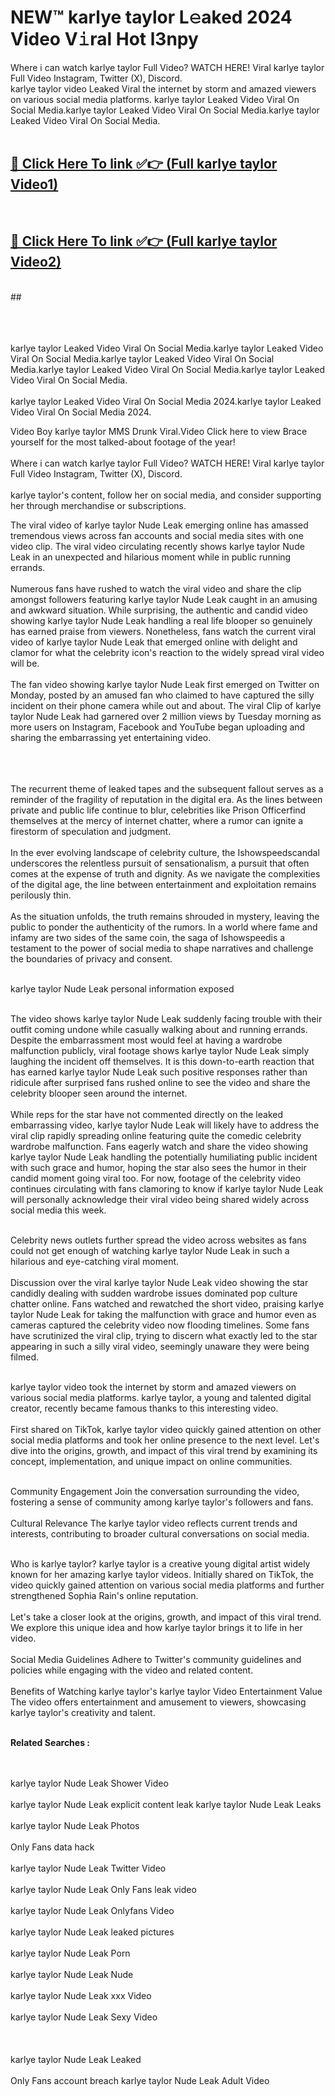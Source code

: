 
# NEW™ karlye taylor L𝚎aked 2024 Video V𝚒ral Hot l3npy

Where i can watch karlye taylor Full Video? WATCH HERE! Viral karlye taylor Full Video Instagram, Twitter (X), Discord. <br>
karlye taylor video Leaked Viral the internet by storm and amazed viewers on various social media platforms. karlye taylor Leaked Video Viral On Social Media.karlye taylor Leaked Video Viral On Social Media.karlye taylor Leaked Video Viral On Social Media.<br>
 <br>

##  <a href="https://clipsfans.site?title=karlye_taylor&ref=git">🔴 Click Here To link ✅👉 (Full karlye taylor Video1) </a><br>
  <br>

##  <a href="https://clipsfans.site?title=karlye_taylor&ref=git">🔴 Click Here To link ✅👉 (Full karlye taylor Video2)</a><br>
  <br>
  ##


  <br>

  <br>

<br><br>
karlye taylor Leaked Video Viral On Social Media.karlye taylor Leaked Video Viral On Social Media.karlye taylor Leaked Video Viral On Social Media.karlye taylor Leaked Video Viral On Social Media.karlye taylor Leaked Video Viral On Social Media.
<br><br>
karlye taylor Leaked Video Viral On Social Media 2024.karlye taylor Leaked Video Viral On Social Media 2024.


Video Boy karlye taylor MMS Drunk Viral.Video Click here to view Brace yourself for the most talked-about footage of the year!
<br><br>
Where i can watch karlye taylor Full Video? WATCH HERE! Viral karlye taylor Full Video Instagram, Twitter (X), Discord.
<br><br>
karlye taylor's content, follow her on social media, and consider supporting her through merchandise or subscriptions.


The viral video of karlye taylor Nude Leak emerging online has amassed tremendous views across fan accounts and social media sites with one video clip. The viral video circulating recently shows karlye taylor Nude Leak in an unexpected and hilarious moment while in public running errands.
<br><br>
Numerous fans have rushed to watch the viral video and share the clip amongst followers featuring karlye taylor Nude Leak caught in an amusing and awkward situation. While surprising, the authentic and candid video showing karlye taylor Nude Leak handling a real life blooper so genuinely has earned praise from viewers. Nonetheless, fans watch the current viral video of karlye taylor Nude Leak that emerged online with delight and clamor for what the celebrity icon's reaction to the widely spread viral video will be.
<br><br>
The fan video showing karlye taylor Nude Leak first emerged on Twitter on Monday, posted by an amused fan who claimed to have captured the silly incident on their phone camera while out and about. The viral Clip of karlye taylor Nude Leak had garnered over 2 million views by Tuesday morning as more users on Instagram, Facebook and YouTube began uploading and sharing the embarrassing yet entertaining video.
<br><br>


<br><br>
The recurrent theme of leaked tapes and the subsequent fallout serves as a reminder of the fragility of reputation in the digital era. As the lines between private and public life continue to blur, celebrities like Prison Officerfind themselves at the mercy of internet chatter, where a rumor can ignite a firestorm of speculation and judgment.
<br><br>
In the ever evolving landscape of celebrity culture, the Ishowspeedscandal underscores the relentless pursuit of sensationalism, a pursuit that often comes at the expense of truth and dignity. As we navigate the complexities of the digital age, the line between entertainment and exploitation remains perilously thin.
<br><br>
As the situation unfolds, the truth remains shrouded in mystery, leaving the public to ponder the authenticity of the rumors. In a world where fame and infamy are two sides of the same coin, the saga of Ishowspeedis a testament to the power of social media to shape narratives and challenge the boundaries of privacy and consent.
<br><br>





karlye taylor Nude Leak personal information exposed
<br><br>



The video shows karlye taylor Nude Leak suddenly facing trouble with their outfit coming undone while casually walking about and running errands. Despite the embarrassment most would feel at having a wardrobe malfunction publicly, viral footage shows karlye taylor Nude Leak simply laughing the incident off themselves. It is this down-to-earth reaction that has earned karlye taylor Nude Leak such positive responses rather than ridicule after surprised fans rushed online to see the video and share the celebrity blooper seen around the internet.
<br><br>
While reps for the star have not commented directly on the leaked embarrassing video, karlye taylor Nude Leak will likely have to address the viral clip rapidly spreading online featuring quite the comedic celebrity wardrobe malfunction. Fans eagerly watch and share the video showing karlye taylor Nude Leak handling the potentially humiliating public incident with such grace and humor, hoping the star also sees the humor in their candid moment going viral too. For now, footage of the celebrity video continues circulating with fans clamoring to know if karlye taylor Nude Leak will personally acknowledge their viral video being shared widely across social media this week.
<br><br>

Celebrity news outlets further spread the video across websites as fans could not get enough of watching karlye taylor Nude Leak in such a hilarious and eye-catching viral moment.
<br><br>
Discussion over the viral karlye taylor Nude Leak video showing the star candidly dealing with sudden wardrobe issues dominated pop culture chatter online. Fans watched and rewatched the short video, praising karlye taylor Nude Leak for taking the malfunction with grace and humor even as cameras captured the celebrity video now flooding timelines. Some fans have scrutinized the viral clip, trying to discern what exactly led to the star appearing in such a silly viral video, seemingly unaware they were being filmed.
<br><br>


karlye taylor video took the internet by storm and amazed viewers on various social media platforms. karlye taylor, a young and talented digital creator, recently became famous thanks to this interesting video.
<br><br>
First shared on TikTok, karlye taylor video quickly gained attention on other social media platforms and took her online presence to the next level. Let's dive into the origins, growth, and impact of this viral trend by examining its concept, implementation, and unique impact on online communities.
<br><br>

Community Engagement Join the conversation surrounding the video, fostering a sense of community among karlye taylor's followers and fans.
<br><br>
Cultural Relevance The karlye taylor video reflects current trends and interests, contributing to broader cultural conversations on social media.
<br><br>




Who is karlye taylor? karlye taylor is a creative young digital artist widely known for her amazing karlye taylor videos. Initially shared on TikTok, the video quickly gained attention on various social media platforms and further strengthened Sophia Rain's online reputation.
<br><br>
Let's take a closer look at the origins, growth, and impact of this viral trend. We explore this unique idea and how karlye taylor brings it to life in her video.
<br><br>
Social Media Guidelines Adhere to Twitter's community guidelines and policies while engaging with the video and related content.
<br><br>
Benefits of Watching karlye taylor's karlye taylor Video Entertainment Value The video offers entertainment and amusement to viewers, showcasing karlye taylor's creativity and talent.
<br><br>




<strong>Related Searches :</strong>

<br><br>
karlye taylor Nude Leak Shower Video
<br><br>
karlye taylor Nude Leak explicit content leak
karlye taylor Nude Leak Leaks
<br><br>
karlye taylor Nude Leak Photos
<br><br>
Only Fans data hack
<br><br>
karlye taylor Nude Leak Twitter Video
<br><br>
karlye taylor Nude Leak Only Fans leak video
<br><br>
karlye taylor Nude Leak Onlyfans Video
<br><br>
karlye taylor Nude Leak leaked pictures
<br><br>
karlye taylor Nude Leak Porn
<br><br>
karlye taylor Nude Leak Nude
<br><br>
karlye taylor Nude Leak xxx Video
<br><br>
karlye taylor Nude Leak Sexy Video
<br><br>
<br><br>
karlye taylor Nude Leak Leaked
<br><br>
Only Fans account breach
karlye taylor Nude Leak Adult Video
<br><br>